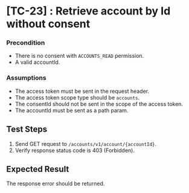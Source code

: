 # [TC-23] : Retrieve account by Id without consent

### Precondition

* There is no consent with `ACCOUNTS_READ` permission.
* A valid accountId.

### Assumptions

* The access token must be sent in the request header.
* The access token scope type should be `accounts`.
* The consentId should not be sent in the scope of the access token.
* The accountId must be sent as a path param.

## Test Steps

1. Send GET request to `/accounts/v1/account/{accountId}`.
2. Verify response status code is 403 (Forbidden).

## Expected Result

The response error should be returned.